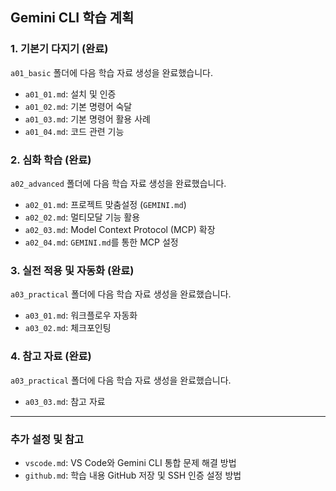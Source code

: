 ## Gemini CLI 학습 계획

### 1. 기본기 다지기 (완료)

`a01_basic` 폴더에 다음 학습 자료 생성을 완료했습니다.

*   `a01_01.md`: 설치 및 인증
*   `a01_02.md`: 기본 명령어 숙달
*   `a01_03.md`: 기본 명령어 활용 사례
*   `a01_04.md`: 코드 관련 기능

### 2. 심화 학습 (완료)

`a02_advanced` 폴더에 다음 학습 자료 생성을 완료했습니다.

*   `a02_01.md`: 프로젝트 맞춤설정 (`GEMINI.md`)
*   `a02_02.md`: 멀티모달 기능 활용
*   `a02_03.md`: Model Context Protocol (MCP) 확장
*   `a02_04.md`: `GEMINI.md`를 통한 MCP 설정

### 3. 실전 적용 및 자동화 (완료)

`a03_practical` 폴더에 다음 학습 자료 생성을 완료했습니다.

*   `a03_01.md`: 워크플로우 자동화
*   `a03_02.md`: 체크포인팅

### 4. 참고 자료 (완료)

`a03_practical` 폴더에 다음 학습 자료 생성을 완료했습니다.

*   `a03_03.md`: 참고 자료

---

### 추가 설정 및 참고

*   `vscode.md`: VS Code와 Gemini CLI 통합 문제 해결 방법
*   `github.md`: 학습 내용 GitHub 저장 및 SSH 인증 설정 방법